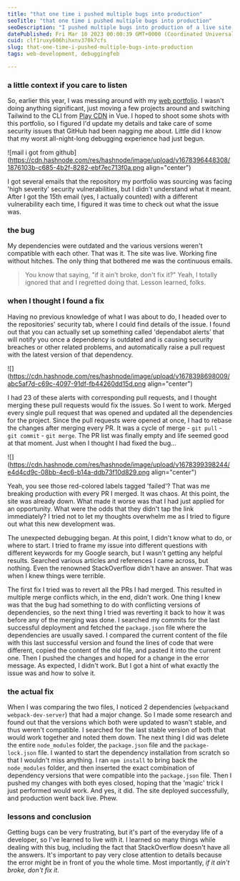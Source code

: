 ```yaml
---
title: "that one time i pushed multiple bugs into production"
seoTitle: "that one time i pushed multiple bugs into production"
seoDescription: "I pushed multiple bugs into production of a live site, here's how I fixed them"
datePublished: Fri Mar 10 2023 00:00:39 GMT+0000 (Coordinated Universal Time)
cuid: clf1ruxy606hihxnv370k7cfs
slug: that-one-time-i-pushed-multiple-bugs-into-production
tags: web-development, debuggingfeb

---
```


### a little context if you care to listen

So, earlier this year, I was messing around with my [web portfolio](https://cybergenie.netlify.app). I wasn't doing anything significant, just moving a few projects around and switching Tailwind to the CLI from [Play CDN](https://tailwindcss.com/docs/installation/play-cdn) in Vue. I hoped to shoot some shots with this portfolio, so I figured I'd update my details and take care of some security issues that GitHub had been nagging me about. Little did I know that my worst all-night-long debugging experience had just begun.

![mail i got from github](https://cdn.hashnode.com/res/hashnode/image/upload/v1678396448308/1876103b-c685-4b2f-8282-ebf7ec713f0a.png align="center")

I got several emails that the repository my portfolio was sourcing was facing 'high severity' security vulnerabilities, but I didn't understand what it meant. After I got the 15th email (yes, I actually counted) with a different vulnerability each time, I figured it was time to check out what the issue was.

### the bug

My dependencies were outdated and the various versions weren't compatible with each other. That was it. The site was live. Working fine without hitches. The only thing that bothered me was the continuous emails.

> You know that saying, "if it ain't broke, don't fix it?" Yeah, I totally ignored that and I regretted doing that. Lesson learned, folks.

### when I thought I found a fix

Having no previous knowledge of what I was about to do, I headed over to the repositories' security tab, where I could find details of the issue. I found out that you can actually set up something called 'dependabot alerts' that will notify you once a dependency is outdated and is causing security breaches or other related problems, and automatically raise a pull request with the latest version of that dependency.

![](https://cdn.hashnode.com/res/hashnode/image/upload/v1678398698009/abc5af7d-c69c-4097-91df-fb44260dd15d.png align="center")

I had 23 of these alerts with corresponding pull requests, and I thought merging these pull requests would fix the issues. So I went to work. Merged every single pull request that was opened and updated all the dependencies for the project. Since the pull requests were opened at once, I had to rebase the changes after merging every PR. It was a cycle of merge - `git pull` - `git commit` - `git merge`. The PR list was finally empty and life seemed good at that moment. Just when I thought I had fixed the bug...

![](https://cdn.hashnode.com/res/hashnode/image/upload/v1678399398244/e4d4cd9c-08bb-4ec6-b14a-ddb73f10d829.png align="center")

Yeah, you see those red-colored labels tagged 'failed'? That was me breaking production with every PR I merged. It was chaos. At this point, the site was already down. What made it worse was that I had just applied for an opportunity. What were the odds that they didn't tap the link immediately? I tried not to let my thoughts overwhelm me as I tried to figure out what this new development was.

The unexpected debugging began. At this point, I didn't know what to do, or where to start. I tried to frame my issue into different questions with different keywords for my Google search, but I wasn't getting any helpful results. Searched various articles and references I came across, but nothing. Even the renowned StackOverflow didn't have an answer. That was when I knew things were terrible.

The first fix I tried was to revert all the PRs I had merged. This resulted in multiple merge conflicts which, in the end, didn't work. One thing I knew was that the bug had something to do with conflicting versions of dependencies, so the next thing I tried was reverting it back to how it was before any of the merging was done. I searched my commits for the last successful deployment and fetched the `package.json` file where the dependencies are usually saved. I compared the current content of the file with this last successful version and found the lines of code that were different, copied the content of the old file, and pasted it into the current one. Then I pushed the changes and hoped for a change in the error message. As expected, I didn't work. But I got a hint of what exactly the issue was and how to solve it.

### the actual fix

When I was comparing the two files, I noticed 2 dependencies (`webpack`and `webpack-dev-server`) that had a major change. So I made some research and found out that the versions which both were updated to wasn't stable, and thus weren't compatible. I searched for the last stable version of both that would work together and noted them down. The next thing I did was delete the entire `node_modules` folder, the `package.json` file and the `package-lock.json` file. I wanted to start the dependency installation from scratch so that I wouldn't miss anything. I ran `npm install` to bring back the `node_modules` folder, and then inserted the exact combination of dependency versions that were compatible into the `package.json` file. Then I pushed my changes with both eyes closed, hoping that the 'magic' trick I just performed would work. And yes, it did. The site deployed successfully, and production went back live. Phew.

### lessons and conclusion

Getting bugs can be very frustrating, but it's part of the everyday life of a developer, so I've learned to live with it. I learned so many things while dealing with this bug, including the fact that StackOverflow doesn't have all the answers. It's important to pay very close attention to details because the error might be in front of you the whole time. Most importantly, *if it ain't broke, don't fix it*.
